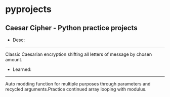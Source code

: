 # pyprojects
Caesar Cipher - Python practice projects
-----------------------------------------

* Desc: 
-------
Classic Caesarian encryption shifting all letters of message by chosen amount.

* Learned:
----------
Auto modding function for multiple purposes through parameters and recycled arguments.Practice continued array looping with modulus.
